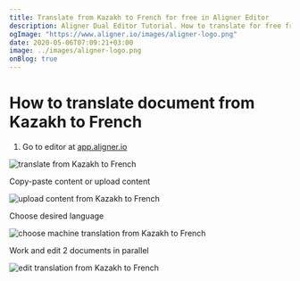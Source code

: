 ```yaml
---
title: Translate from Kazakh to French for free in Aligner Editor
description: Aligner Dual Editor Tutorial. How to translate for free from Kazakh to French. Aligner is multilingual document management platform. 
ogImage: "https://www.aligner.io/images/aligner-logo.png"
date: 2020-05-06T07:09:21+03:00
image: ../images/aligner-logo.png
onBlog: true
---
```


# How to translate document from Kazakh to French

1. Go to editor at [app.aligner.io](https://app.aligner.io "Aligner App web page")

![translate from Kazakh to French](../aligner-blank-editor.png "translate from Kazakh to French")

Copy-paste content or upload content

![upload content from Kazakh to French](../aligner-uploaded-document.png "upload content from Kazakh to French")

Choose desired language

![choose machine translation from Kazakh to French](../aligner-language-dropdown.png "choose machine translation from Kazakh to French")

Work and edit 2 documents in parallel

![edit translation from Kazakh to French](../aligner-double-sitded-editor.png "edit translation from Kazakh to French")

